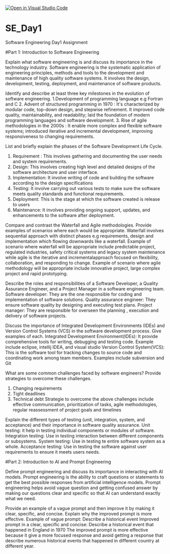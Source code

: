 [![Open in Visual Studio Code](https://classroom.github.com/assets/open-in-vscode-2e0aaae1b6195c2367325f4f02e2d04e9abb55f0b24a779b69b11b9e10269abc.svg)](https://classroom.github.com/online_ide?assignment_repo_id=15571406&assignment_repo_type=AssignmentRepo)
# SE_Day1
Software Engineering Day1 Assignment

#Part 1: Introduction to Software Engineering

Explain what software engineering is and discuss its importance in the technology industry.
Software engineering is the systematic application of engineering principles, methods and tools to the development and maintenance of high quality software systems. It involves the design, development, testing, deployment, and maintenance of software products.

Identify and describe at least three key milestones in the evolution of software engineering.
1.Development of programming language e.g Fortran and C 
2. Advent of structured programming in 1970 : It's characterized by modular code, top-down design, and stepwise refinement. It improved code quality, maintainability, and readability; laid the foundation of modern programming languages and software development.
3. Rise of agile methodologies in the 2000s : It enable more complex and flexible software systems; introduced iterative and incremental development, improving responsiveness to changing requirements.

List and briefly explain the phases of the Software Development Life Cycle.
1. Requirement : This involves gathering and documenting the user needs and system requirements.
2. Design: This involves creating high level and detailed designs of the software architecture and user interface.
3. Implementation: It involve writing of code and building the software according to the design specifications
4. Testing: It involve carrying out various tests to make sure the software meets quality standards and functional requirements.
5. Deployment: This is the stage at which the software created is release to users
6. Maintenance: It involves providing ongoing support, updates, and enhancements to the software after deployment.

Compare and contrast the Waterfall and Agile methodologies. Provide examples of scenarios where each would be appropriate.
Waterfall involves sequential approach with distinct phases e.g requirements, design and implementation which flowing downwards like a waterfall. Example of scenario where waterfall will be appropriate include predictable project, regulated industries, safety critical systems and legacy system maintenance while agile is the iterative and incrementalapproach focused on flexibility, collaboration, and responding to change. Example of scenario where agile methodology will be appropriate include innovative project, large complex project and rapid prototyping.

Describe the roles and responsibilities of a Software Developer, a Quality Assurance Engineer, and a Project Manager in a software engineering team.
Software developer: They are the one responsible for coding and implementation of software solutions.
Quality assurance engineer: They ensure software quality by designing and executing test plans.
Project manager: They are responsible for overseen the planning , execution and delivery of software projects.

Discuss the importance of Integrated Development Environments (IDEs) and Version Control Systems (VCS) in the software development process. Give examples of each.
Integrated Development Environment(IDEs): It provide comprehensive tools for writing, debugging and testing code. Example include eclipse, intellij IDEA, and visual studio
Version Control System(VCS): This is the software tool for tracking changes to source code and coordinating work among team members. Examples include subversion and Git

What are some common challenges faced by software engineers? Provide strategies to overcome these challenges.
1. Changing requirements
2. Tight deadlines
3. Technical debt
Strategie to overcome the above challenges include effective communication, prioritization of tasks, agile methodologies, regular reassessment of project goals and timelines

Explain the different types of testing (unit, integration, system, and acceptance) and their importance in software quality assurance.
Unit testing: it help in testing individual components or modules of software.
Integration testing: Use in testing interaction between different components or subsystems.
System testing: Use in testing te entire software system as a whole.
Acceptance testing: Use in testing the software against user requirements to ensure it meets users needs.

#Part 2: Introduction to AI and Prompt Engineering


Define prompt engineering and discuss its importance in interacting with AI models.
Prompt engineering is the ability to craft questions or statements to get the best possible responses from artificial intelligence models.
Prompt engineering helps avoid vague question and getting confused answer by making our questions clear and specific so that AI can understand exactly what we need.

Provide an example of a vague prompt and then improve it by making it clear, specific, and concise. Explain why the improved prompt is more effective.
 Example of vague prompt: Describe a historical event
 Improved prompt in a clear, specific and concise: Describe a historical event that happened in England in 1970
 The improved prompt is more effective because it give a more focused response and avoid getting a response that describe numerous historical events that happened in different country  at different year.
